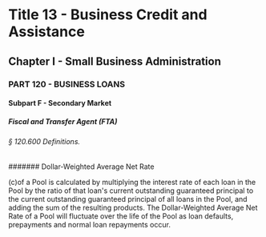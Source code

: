 
# Title 13 - Business Credit and Assistance
## Chapter I - Small Business Administration
### PART 120 - BUSINESS LOANS
#### Subpart F - Secondary Market
##### Fiscal and Transfer Agent (FTA)
###### § 120.600 Definitions.
####### Dollar-Weighted Average Net Rate

(c)of a Pool is calculated by multiplying the interest rate of each loan in the Pool by the ratio of that loan's current outstanding guaranteed principal to the current outstanding guaranteed principal of all loans in the Pool, and adding the sum of the resulting products. The Dollar-Weighted Average Net Rate of a Pool will fluctuate over the life of the Pool as loan defaults, prepayments and normal loan repayments occur.
